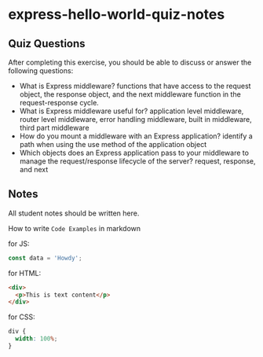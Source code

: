 # express-hello-world-quiz-notes

## Quiz Questions

After completing this exercise, you should be able to discuss or answer the following questions:

- What is Express middleware?
  functions that have access to the request object, the response object, and the next middleware function in the request-response cycle.
- What is Express middleware useful for?
  application level middleware, router level middleware, error handling middleware, built in middleware, third part middleware
- How do you mount a middleware with an Express application?
  identify a path when using the use method of the application object
- Which objects does an Express application pass to your middleware to manage the request/response lifecycle of the server?
  request, response, and next

## Notes

All student notes should be written here.

How to write `Code Examples` in markdown

for JS:

```javascript
const data = 'Howdy';
```

for HTML:

```html
<div>
  <p>This is text content</p>
</div>
```

for CSS:

```css
div {
  width: 100%;
}
```
